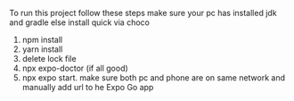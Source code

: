 To run this project follow these steps 
make sure your pc has installed jdk and gradle else install quick via choco
1. npm install
2. yarn install
3. delete lock file
4. npx expo-doctor (if all good)
5. npx expo start. 
make sure both pc and phone are on same network and manually add url to he Expo Go app 
